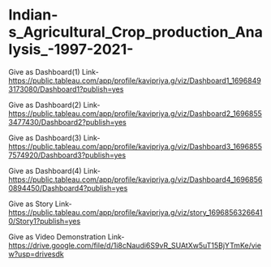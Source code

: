 # Indian-s_Agricultural_Crop_production_Analysis_-1997-2021-


Give as Dashboard(1) Link-https://public.tableau.com/app/profile/kavipriya.g/viz/Dashboard1_16968493173080/Dashboard1?publish=yes

Give as Dashboard(2) Link-https://public.tableau.com/app/profile/kavipriya.g/viz/Dashboard2_16968553477430/Dashboard2?publish=yes

Give as Dashboard(3) Link-https://public.tableau.com/app/profile/kavipriya.g/viz/Dashboard3_16968557574920/Dashboard3?publish=yes

Give as Dashboard(4) Link-https://public.tableau.com/app/profile/kavipriya.g/viz/Dashboard4_16968560894450/Dashboard4?publish=yes

Give as Story Link-https://public.tableau.com/app/profile/kavipriya.g/viz/story_16968563266410/Story1?publish=yes

Give as Video Demonstration Link-https://drive.google.com/file/d/1i8cNaudi6S9vR_SUAtXw5uT15BjYTmKe/view?usp=drivesdk
